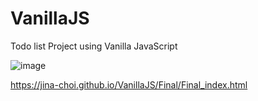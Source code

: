 # VanillaJS
Todo list Project using Vanilla JavaScript

![image](https://user-images.githubusercontent.com/54574730/108168262-5bf8b580-713a-11eb-9dc7-7d3eb3bcc377.png)

https://jina-choi.github.io/VanillaJS/Final/Final_index.html


